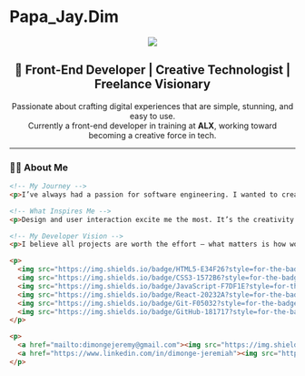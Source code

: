 # Papa_Jay.Dim
<!-- Banner / Hero Section -->
<div align="center">
  <img src="https://capsule-render.vercel.app/api?type=waving&color=0d6efd,f72585,7209b7&height=200&section=header&text=Hi%20there!%20I'm%20Dimonge.J%20👋&fontSize=35&fontColor=ffffff" />
</div>

<!-- Subheading -->
<h2 align="center">🎨 Front-End Developer | Creative Technologist | Freelance Visionary</h2>

<p align="center">
  Passionate about crafting digital experiences that are simple, stunning, and easy to use.<br>
  Currently a front-end developer in training at <strong>ALX</strong>, working toward becoming a creative force in tech.
</p>

---

<!-- About Me Section -->
### 👨‍💻 About Me

```html
<!-- My Journey -->
<p>I’ve always had a passion for software engineering. I wanted to create new ideas, better interfaces, and make life easier by designing software that’s intuitive and beautiful.</p>

<!-- What Inspires Me -->
<p>Design and user interaction excite me the most. It’s the creativity behind the visual, the branding, the way things feel when you interact with them — that’s what drives me.</p>

<!-- My Developer Vision -->
<p>I believe all projects are worth the effort — what matters is how wonderful we can make them. My goal is to begin as a freelancer, sharpen my craft, and build a strong background for greater opportunities in tech.</p>

<p>
  <img src="https://img.shields.io/badge/HTML5-E34F26?style=for-the-badge&logo=html5&logoColor=white"/>
  <img src="https://img.shields.io/badge/CSS3-1572B6?style=for-the-badge&logo=css3&logoColor=white"/>
  <img src="https://img.shields.io/badge/JavaScript-F7DF1E?style=for-the-badge&logo=javascript&logoColor=black"/>
  <img src="https://img.shields.io/badge/React-20232A?style=for-the-badge&logo=react&logoColor=61DAFB"/>
  <img src="https://img.shields.io/badge/Git-F05032?style=for-the-badge&logo=git&logoColor=white"/>
  <img src="https://img.shields.io/badge/GitHub-181717?style=for-the-badge&logo=github&logoColor=white"/>
</p>

<p>
  <a href="mailto:dimongejeremy@gmail.com"><img src="https://img.shields.io/badge/Email-D14836?style=for-the-badge&logo=gmail&logoColor=white"/></a>
  <a href="https://www.linkedin.com/in/dimonge-jeremiah"><img src="https://img.shields.io/badge/LinkedIn-0A66C2?style=for-the-badge&logo=linkedin&logoColor=white"/></a>
</p>

